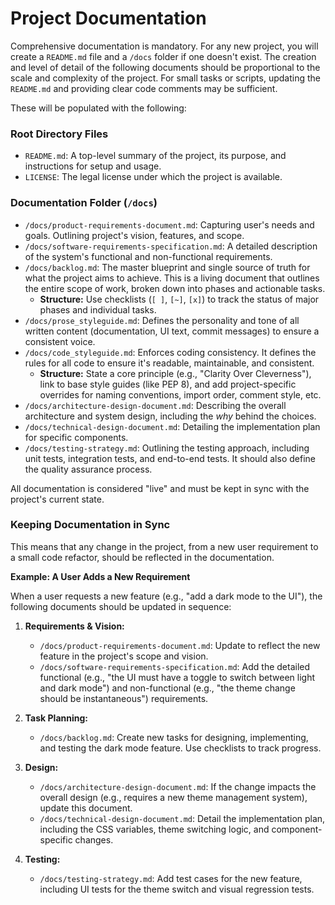 # Project Documentation

Comprehensive documentation is mandatory. For any new project, you will create a `README.md` file and a `/docs` folder if one doesn't exist. The creation and level of detail of the following documents should be proportional to the scale and complexity of the project. For small tasks or scripts, updating the `README.md` and providing clear code comments may be sufficient.

These will be populated with the following:

### Root Directory Files

*   `README.md`: A top-level summary of the project, its purpose, and instructions for setup and usage.
*   `LICENSE`: The legal license under which the project is available.

### Documentation Folder (`/docs`)

*   `/docs/product-requirements-document.md`: Capturing user's needs and goals. Outlining project's vision, features, and scope.
*   `/docs/software-requirements-specification.md`: A detailed description of the system's functional and non-functional requirements.
*   `/docs/backlog.md`: The master blueprint and single source of truth for what the project aims to achieve. This is a living document that outlines the entire scope of work, broken down into phases and actionable tasks.
    *   **Structure:** Use checklists (`[ ]`, `[~]`, `[x]`) to track the status of major phases and individual tasks.
*   `/docs/prose_styleguide.md`: Defines the personality and tone of all written content (documentation, UI text, commit messages) to ensure a consistent voice.
*   `/docs/code_styleguide.md`: Enforces coding consistency. It defines the rules for all code to ensure it's readable, maintainable, and consistent.
    *   **Structure:** State a core principle (e.g., "Clarity Over Cleverness"), link to base style guides (like PEP 8), and add project-specific overrides for naming conventions, import order, comment style, etc.
*   `/docs/architecture-design-document.md`: Describing the overall architecture and system design, including the *why* behind the choices.
*   `/docs/technical-design-document.md`: Detailing the implementation plan for specific components.
*   `/docs/testing-strategy.md`: Outlining the testing approach, including unit tests, integration tests, and end-to-end tests. It should also define the quality assurance process.

All documentation is considered "live" and must be kept in sync with the project's current state.

### Keeping Documentation in Sync

This means that any change in the project, from a new user requirement to a small code refactor, should be reflected in the documentation.

**Example: A User Adds a New Requirement**

When a user requests a new feature (e.g., "add a dark mode to the UI"), the following documents should be updated in sequence:

1.  **Requirements & Vision:**
    *   `/docs/product-requirements-document.md`: Update to reflect the new feature in the project's scope and vision.
    *   `/docs/software-requirements-specification.md`: Add the detailed functional (e.g., "the UI must have a toggle to switch between light and dark mode") and non-functional (e.g., "the theme change should be instantaneous") requirements.

2.  **Task Planning:**
    *   `/docs/backlog.md`: Create new tasks for designing, implementing, and testing the dark mode feature. Use checklists to track progress.

3.  **Design:**
    *   `/docs/architecture-design-document.md`: If the change impacts the overall design (e.g., requires a new theme management system), update this document.
    *   `/docs/technical-design-document.md`: Detail the implementation plan, including the CSS variables, theme switching logic, and component-specific changes.

4.  **Testing:**
    *   `/docs/testing-strategy.md`: Add test cases for the new feature, including UI tests for the theme switch and visual regression tests.
